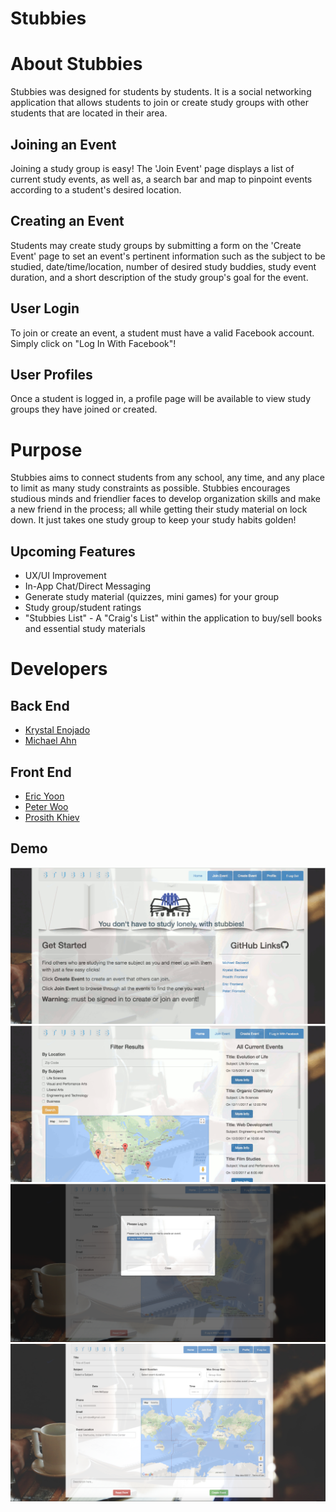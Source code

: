 # Stubbies

# About Stubbies
Stubbies was designed for students by students. It is a social networking application that allows students to join or create study groups with other students that are located in their area.

## Joining an Event
Joining a study group is easy! The 'Join Event' page displays a list of current study events, as well as, a search bar and map to pinpoint events according to a student's desired location.

## Creating an Event
Students may create study groups by submitting a form on the 'Create Event' page to set an event's pertinent information such as the subject to be studied, date/time/location, number of desired study buddies, study event duration, and a short description of the study group's goal for the event.

## User Login
To join or create an event, a student must have a valid Facebook account. Simply click on "Log In With Facebook"!

## User Profiles
Once a student is logged in, a profile page will be available to view study groups they have joined or created.
  
# Purpose
Stubbies aims to connect students from any school, any time, and any place to limit as many study constraints as possible. Stubbies encourages studious minds and friendlier faces to develop organization skills and make a new friend in the process; all while getting their study material on lock down. It just takes one study group to keep your study habits golden!

## Upcoming Features
<ul>
  <li>UX/UI Improvement
  <li>In-App Chat/Direct Messaging</li>
  <li>Generate study material (quizzes, mini games) for your group</li>
  <li>Study group/student ratings</li>
  <li>"Stubbies List" - A "Craig's List" within the application to buy/sell books and essential study materials</li>
</ul>

# Developers
## Back End
<ul>
  <li><a href="http://github.com/kryseno">Krystal Enojado</a></li>
  <li><a href="http://github.com/maen003">Michael Ahn</a></li>
</ul>

## Front End
<ul>
  <li><a href="http://github.com/ericyoon1">Eric Yoon</a></li>
  <li><a href="http://github.com/oowretep">Peter Woo</a></li>
  <li><a href="http://github.com/pk316">Prosith Khiev</a></li>
</ul>

## Demo
<img src="https://raw.githubusercontent.com/kryseno/portfolio/dev/assets/images/portfolio-stubbies.png">
<img src="https://raw.githubusercontent.com/kryseno/portfolio/dev/assets/images/portfolio-stubbies2.png">
<img src="https://raw.githubusercontent.com/kryseno/portfolio/dev/assets/images/portfolio-stubbies3.png">
<img src="https://raw.githubusercontent.com/kryseno/portfolio/dev/assets/images/portfolio-stubbies4.png">
